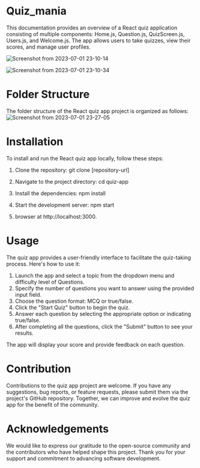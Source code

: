 # Quiz_mania

This documentation provides an overview of a React quiz application consisting of multiple components: Home.js, Question.js, QuizScreen.js, Users.js, and Welcome.js. The app allows users to take quizzes, view their scores, and manage user profiles.

![Screenshot from 2023-07-01 23-10-14](https://github.com/srivastavatanuj/React_Quiz/assets/73632086/ce48b9a1-039d-4d43-98d0-94dc4ba87e0b)

![Screenshot from 2023-07-01 23-10-34](https://github.com/srivastavatanuj/React_Quiz/assets/73632086/4a68d99b-49f9-4710-9dc5-b3d82ae4e3a2)



# Folder Structure

The folder structure of the React quiz app project is organized as follows:
![Screenshot from 2023-07-01 23-27-05](https://github.com/srivastavatanuj/React_Quiz/assets/73632086/2c5f4fdf-508e-4ae1-85ab-138f877a19d1)



# Installation

To install and run the React quiz app locally, follow these steps:

1. Clone the repository:
    git clone [repository-url]

2. Navigate to the project directory:
    cd quiz-app

3. Install the dependencies:
    npm install

4. Start the development server:
    npm start

5. browser at http://localhost:3000.




# Usage

The quiz app provides a user-friendly interface to facilitate the quiz-taking process. Here's how to use it:

1. Launch the app and select a topic from the dropdown     menu and difficulty level of Questions.
2. Specify the number of questions you want to answer      using the provided input field.
3. Choose the question format: MCQ or true/false.
4. Click the "Start Quiz" button to begin the quiz.
5. Answer each question by selecting the appropriate       option or indicating true/false.
6. After completing all the questions, click the           "Submit" button to see your results.

The app will display your score and provide feedback on each question.




# Contribution

Contributions to the quiz app project are welcome. If you have any suggestions, bug reports, or feature requests, please submit them via the project's GitHub repository. Together, we can improve and evolve the quiz app for the benefit of the community.




# Acknowledgements

We would like to express our gratitude to the open-source community and the contributors who have helped shape this project. Thank you for your support and commitment to advancing software development.

